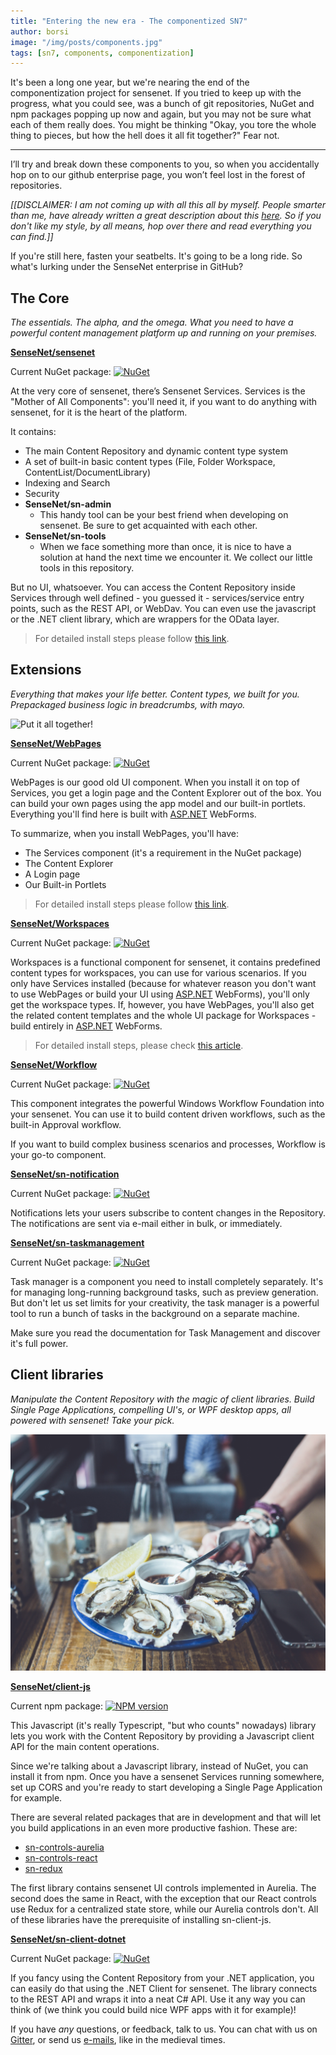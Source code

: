 ```yaml
---
title: "Entering the new era - The componentized SN7"
author: borsi 
image: "/img/posts/components.jpg"
tags: [sn7, components, componentization]
---
```


It's been a long one year, but we're nearing the end of the componentization project for sensenet. If you tried to keep up with the progress, what you could see, was a bunch of git repositories, NuGet and npm packages popping up now and again, but you may not be sure what each of them really does. You might be thinking "Okay, you tore the whole thing to pieces, but how the hell does it all fit together?" Fear not.

---

I’ll try and break down these components to you, so when you accidentally hop on to our github enterprise page, you won’t feel lost in the forest of repositories.

*[[DISCLAIMER: I am not coming up with all this all by myself. People smarter than me, have already written a great description about this [here](http://community.sensenet.com/docs/sensenet-components/). So if you don't like my style, by all means, hop over there and read everything you can find.]]*

If you're still here, fasten your seatbelts. It's going to be a long ride. So what's lurking under the SenseNet enterprise in GitHub?

## The Core

*The essentials. The alpha, and the omega. What you need to have a powerful content management platform up and running on your premises.*

[**SenseNet/sensenet**](https://github.com/SenseNet/sensenet)

Current NuGet package: [![NuGet](https://img.shields.io/nuget/v/SenseNet.Services.Install.svg)](https://www.nuget.org/packages/SenseNet.Services.Install)

At the very core of sensenet, there’s Sensenet Services. Services is the "Mother of All Components": you'll need it, if you want to do anything with sensenet, for it is the heart of the platform.

It contains:

- The main Content Repository and dynamic content type system
- A set of built-in basic content types (File, Folder Workspace, ContentList/DocumentLibrary)
- Indexing and Search
- Security
- **SenseNet/sn-admin**
  - This handy tool can be your best friend when developing on sensenet. Be sure to get acquainted with each other.
- **SenseNet/sn-tools**
  - When we face something more than once, it is nice to have a solution at hand the next time we encounter it. We collect our little tools in this repository.

But no UI, whatsoever. You can access the Content Repository inside Services through well defined - you guessed it - services/service entry points, such as the REST API, or WebDav. You can even use the javascript or the .NET client library, which are wrappers for the OData layer.

> For detailed install steps please follow [this link](http://community.sensenet.com/docs/install-sn-from-nuget/).

## Extensions

*Everything that makes your life better. Content types, we built for you. Prepackaged business logic in breadcrumbs, with mayo.* 

![Put it all together!](/img/posts/wrenches.jpg)

[**SenseNet/WebPages**](https://github.com/SenseNet/sn-webpages)

Current NuGet package: [![NuGet](https://img.shields.io/nuget/v/SenseNet.WebPages.Install.svg)](https://www.nuget.org/packages/SenseNet.WebPages.Install)

WebPages is our good old UI component. When you install it on top of Services, you get a login page and the Content Explorer out of the box. You can build your own pages using the app model and our built-in portlets. Everything you'll find here is built with [ASP.NET](http://ASP.NET) WebForms.

To summarize, when you install WebPages, you'll have:

- The Services component (it's a requirement in the NuGet package)
- The Content Explorer
- A Login page
- Our Built-in Portlets

> For detailed install steps please follow [this link](http://community.sensenet.com/docs/install-webpages-from-nuget/).

[**SenseNet/Workspaces**](https://github.com/SenseNet/sn-workspaces)

Current NuGet package: [![NuGet](https://img.shields.io/nuget/v/SenseNet.Workspaces.Install.svg)](https://www.nuget.org/packages/SenseNet.Workspaces.Install)

Workspaces is a functional component for sensenet, it contains predefined content types for workspaces, you can use for various scenarios. If you only have Services installed (because for whatever reason you don't want to use WebPages or build your UI using [ASP.NET](http://ASP.NET) WebForms), you'll only get the workspace types. If, however, you have WebPages, you'll also get the related content templates and the whole UI package for Workspaces - build entirely in [ASP.NET](http://ASP.NET) WebForms.

> For detailed install steps, please check [this article](http://community.sensenet.com/docs/install-workspaces-from-nuget/).

[**SenseNet/Workflow**](https://github.com/SenseNet/sn-workflow)

Current NuGet package: [![NuGet](https://img.shields.io/nuget/v/SenseNet.Workflow.Install.svg)](https://www.nuget.org/packages/SenseNet.Workflow.Install)

This component integrates the powerful Windows Workflow Foundation into your sensenet. You can use it to build content driven workflows, such as the built-in Approval workflow.

If you want to build complex business scenarios and processes, Workflow is your go-to component.

[**SenseNet/sn-notification**](https://github.com/SenseNet/sn-notification)

Current NuGet package: [![NuGet](https://img.shields.io/nuget/v/SenseNet.Notification.Install.svg)](https://www.nuget.org/packages/SenseNet.Notification.Install)

Notifications lets your users subscribe to content changes in the Repository. The notifications are sent via e-mail either in bulk, or immediately. 

[**SenseNet/sn-taskmanagement**](https://github.com/SenseNet/sn-taskmanagement)

Current NuGet package: [![NuGet](https://img.shields.io/nuget/v/SenseNet.TaskManagement.Core.svg)](https://www.nuget.org/packages/SenseNet.TaskManagement.Core)

Task manager is a component you need to install completely separately. It's for managing long-running background tasks, such as preview generation. But don't let us set limits for your creativity, the task manager is a powerful tool to run a bunch of tasks in the background on a separate machine. 

Make sure you read the documentation for Task Management and discover it's full power.

## Client libraries

*Manipulate the Content Repository with the magic of client libraries. Build Single Page Applications, compelling UI's, or WPF desktop apps, all powered with sensenet! Take your pick.*

![Serve the client y'all!](/img/posts/serve-the-client-delish.jpg)

[**SenseNet/client-js**](https://github.com/SenseNet/sn-client-js)

Current npm package: [![NPM version](https://img.shields.io/npm/v/sn-client-js.svg?style=flat)](https://www.npmjs.com/package/sn-client-js)

This Javascript (it's really Typescript, "but who counts" nowadays) library lets you work with the Content Repository by providing a Javascript client API for the main content operations.

Since we're talking about a Javascript library, instead of NuGet, you can install it from npm. Once you have a sensenet Services running somewhere, set up CORS and you're ready to start developing a Single Page Application for example.

There are several related packages that are in development and that will let you build applications in an even more productive fashion. These are:

- [sn-controls-aurelia](https://github.com/SenseNet/sn-controls-aurelia)
- [sn-controls-react](https://github.com/SenseNet/sn-controls-react)
- [sn-redux](https://github.com/SenseNet/sn-redux)

The first library contains sensenet UI controls implemented in Aurelia. The second does the same in React, with the exception that our React controls use Redux for a centralized state store, while our Aurelia controls don't. All of these libraries have the prerequisite of installing sn-client-js.

[**SenseNet/sn-client-dotnet**](https://github.com/SenseNet/sn-client-dotnet)

Current NuGet package: [![NuGet](https://img.shields.io/nuget/v/SenseNet.Client.svg)](https://www.nuget.org/packages/SenseNet.Client)

If you fancy using the Content Repository from your .NET application, you can easily do that using the .NET Client for sensenet. The library connects to the REST API and wraps it into a neat C# API. Use it any way you can think of (we think you could build nice WPF apps with it for example)!

If you have *any* questions, or feedback, talk to us. You can chat with us on [Gitter](http://gitter.im/SenseNet/sensenet), or send us [e-mails](http://hello%5Bat%5Dsensenet%5Bdot%5Dcom), like in the medieval times.
